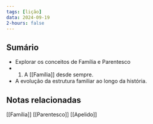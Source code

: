 ```yaml
---
tags: [lição]
data: 2024-09-19
2-hours: false
---
```


## Sumário
- Explorar os conceitos de Família e Parentesco
- 1. A [[Família]] desde sempre.
- A evolução da estrutura familiar ao longo da história.

## Notas relacionadas
[[Família]]
[[Parentesco]]
[[Apelido]]
